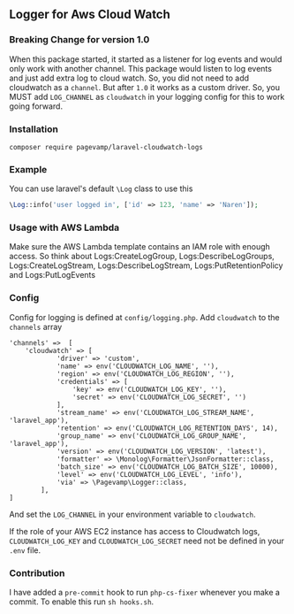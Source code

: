 ## Logger for Aws Cloud Watch

### Breaking Change for version 1.0

When this package started, it started as a listener for log events and would only work with another channel.
This package would listen to log events and just add extra log to cloud watch. So, you did not need to add cloudwatch as a `channel`.
But after `1.0` it works as a custom driver.
So, you MUST add `LOG_CHANNEL` as `cloudwatch` in your logging config for this to work going forward. 

### Installation

```
composer require pagevamp/laravel-cloudwatch-logs
```

### Example

You can use laravel's default `\Log` class to use this

```php
\Log::info('user logged in', ['id' => 123, 'name' => 'Naren']);
```

### Usage with AWS Lambda

Make sure the AWS Lambda template contains an IAM role with enough access.
So think about Logs:CreateLogGroup, Logs:DescribeLogGroups, Logs:CreateLogStream, Logs:DescribeLogStream, Logs:PutRetentionPolicy and Logs:PutLogEvents

### Config

Config for logging is defined at `config/logging.php`. Add `cloudwatch` to the `channels` array

```
'channels' =>  [
    'cloudwatch' => [
            'driver' => 'custom',
            'name' => env('CLOUDWATCH_LOG_NAME', ''),
            'region' => env('CLOUDWATCH_LOG_REGION', ''),
            'credentials' => [
                'key' => env('CLOUDWATCH_LOG_KEY', ''),
                'secret' => env('CLOUDWATCH_LOG_SECRET', '')
            ],
            'stream_name' => env('CLOUDWATCH_LOG_STREAM_NAME', 'laravel_app'),
            'retention' => env('CLOUDWATCH_LOG_RETENTION_DAYS', 14),
            'group_name' => env('CLOUDWATCH_LOG_GROUP_NAME', 'laravel_app'),
            'version' => env('CLOUDWATCH_LOG_VERSION', 'latest'),
            'formatter' => \Monolog\Formatter\JsonFormatter::class,
            'batch_size' => env('CLOUDWATCH_LOG_BATCH_SIZE', 10000),
            'level' => env('CLOUDWATCH_LOG_LEVEL', 'info'),
            'via' => \Pagevamp\Logger::class,
        ],
]
```

And set the `LOG_CHANNEL` in your environment variable to `cloudwatch`.

If the role of your AWS EC2 instance has access to Cloudwatch logs, `CLOUDWATCH_LOG_KEY` and `CLOUDWATCH_LOG_SECRET` need not be defined in your `.env` file.

### Contribution

I have added a `pre-commit` hook to run `php-cs-fixer` whenever you make a commit. To enable this run `sh hooks.sh`.

